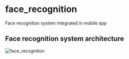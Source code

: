 # face_recognition
Face recognition system integrated in mobile app

## Face recognition system architecture
![face_recognition](https://github.com/oscarB1nar10/face_recognition/assets/43419630/1f1b71bc-0d4c-4842-83b3-8625166c4071)

